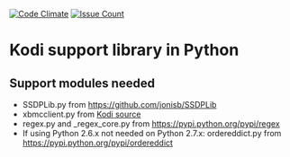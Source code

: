 [![Code Climate](https://codeclimate.com/github/jonisb/KodiLib/badges/gpa.svg)](https://codeclimate.com/github/jonisb/KodiLib)
[![Issue Count](https://codeclimate.com/github/jonisb/KodiLib/badges/issue_count.svg)](https://codeclimate.com/github/jonisb/KodiLib)

# Kodi support library in Python

## Support modules needed

- SSDPLib.py from <https://github.com/jonisb/SSDPLib>
- xbmcclient.py from [Kodi source](https://github.com/xbmc/xbmc/blob/master/tools/EventClients/lib/python/xbmcclient.py)
- regex.py and _regex_core.py from <https://pypi.python.org/pypi/regex>
- If using Python 2.6.x not needed on Python 2.7.x:
    ordereddict.py from <https://pypi.python.org/pypi/ordereddict>
